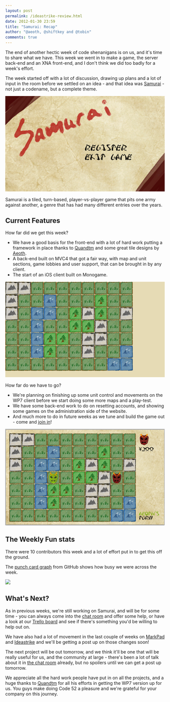 ```yaml
--- 
layout: post
permalink: /ideastrike-review.html
date: 2012-01-30 23:59
title: "Samurai: Recap"
author: "@aeoth, @shiftkey and @tobin"
comments: true
---
```


The end of another hectic week of code shenanigans is on us, and it's time to share what we have.  This week we went in to make a game, the server back-end and an XNA front-end, and I don't think we did too badly for a week's effort.

The week started off with a lot of discussion, drawing up plans and a lot of input in the room before we settled on an idea - and that idea was [Samurai](https://github.com/Code52/Samurai) - not just a codename, but a complete theme. 


![](/img/week4-samurai-screen.png)

Samurai is a tiled, turn-based, player-vs-player game that pits one army against another, a genre that has had many different entries over the years.

## Current Features

How far did we get this week?

 * We have a good basis for the front-end with a lot of hard work putting a framework in place thanks to [Quandtm](https://twitter.com/#!/quandtm) and some great tile designs by [Aeoth](https://twitter.com/#!/aeoth).
 * A back-end built on MVC4 that got a fair way, with map and unit sections, game lobbies and user support, that can be brought in by any client.
 * The start of an iOS client built on Monogame.
 
 
![](/img/week4-samurai-tiles.png)
 
How far do we have to go?

 * We're planning on finishing up some unit control and movements on the WP7 client before we start doing some more maps and a play-test.
 * We have some back-end work to do on resetting accounts, and showing some games on the administration side of the website.
 * And much more to do in future weeks as we tune and build the game out - come and [join in](https://github.com/Code52/Samurai)!


![](/img/week4-samurai-end.png)


## The Weekly Fun stats

There were 10 contributors this week and a lot of effort put in to get this off the ground.

The [punch card graph](https://github.com/Code52/Samurai/graphs/punch_card) from GitHub shows how busy we were across the week.

<img src="https://chart.googleapis.com/chart?chs=800x300&chds=-1,24,-1,7,0,9&chf=bg,s,efefef&chd=t:0,1,2,3,4,5,6,7,8,9,10,11,12,13,14,15,16,17,18,19,20,21,22,23,0,1,2,3,4,5,6,7,8,9,10,11,12,13,14,15,16,17,18,19,20,21,22,23,0,1,2,3,4,5,6,7,8,9,10,11,12,13,14,15,16,17,18,19,20,21,22,23,0,1,2,3,4,5,6,7,8,9,10,11,12,13,14,15,16,17,18,19,20,21,22,23,0,1,2,3,4,5,6,7,8,9,10,11,12,13,14,15,16,17,18,19,20,21,22,23,0,1,2,3,4,5,6,7,8,9,10,11,12,13,14,15,16,17,18,19,20,21,22,23,0,1,2,3,4,5,6,7,8,9,10,11,12,13,14,15,16,17,18,19,20,21,22,23,0,1,2,3,4,5,6,7,8,9,10,11,12,13,14,15,16,17,18,19,20,21,22,23|0,0,0,0,0,0,0,0,0,0,0,0,0,0,0,0,0,0,0,0,0,0,0,0,1,1,1,1,1,1,1,1,1,1,1,1,1,1,1,1,1,1,1,1,1,1,1,1,2,2,2,2,2,2,2,2,2,2,2,2,2,2,2,2,2,2,2,2,2,2,2,2,3,3,3,3,3,3,3,3,3,3,3,3,3,3,3,3,3,3,3,3,3,3,3,3,4,4,4,4,4,4,4,4,4,4,4,4,4,4,4,4,4,4,4,4,4,4,4,4,5,5,5,5,5,5,5,5,5,5,5,5,5,5,5,5,5,5,5,5,5,5,5,5,6,6,6,6,6,6,6,6,6,6,6,6,6,6,6,6,6,6,6,6,6,6,6,6,7,7,7,7,7,7,7,7,7,7,7,7,7,7,7,7,7,7,7,7,7,7,7,7|0,2,0,1,2,0,0,0,0,0,1,0,0,3,8,3,3,8,1,0,6,3,7,1,0,1,1,0,0,0,0,0,0,0,0,0,0,0,0,0,0,0,0,0,0,0,0,2,0,1,1,1,0,0,0,0,1,0,0,0,0,0,0,0,1,5,0,0,2,3,1,0,0,0,3,0,1,3,1,0,0,0,0,3,0,5,0,2,0,1,0,1,4,2,9,3,5,1,0,1,0,0,0,0,0,0,5,2,1,0,6,0,1,2,6,7,2,0,5,7,1,3,3,0,1,0,0,0,0,0,2,2,1,1,1,0,1,1,1,1,0,1,3,8,0,0,0,0,0,1,0,0,0,0,2,4,2,5,2,3,0,0,0,0,1,2,2,3,0,0,0,0,0,0,0,0,0,0,0,0,0,0,0,0,0,0,0,0,0,0,0,0&chxt=x,y&chm=o,333333,1,1.0,25.0&chxl=0:||12am|1|2|3|4|5|6|7|8|9|10|11|12pm|1|2|3|4|5|6|7|8|9|10|11||1:||Sun|Mon|Tue|Wed|Thr|Fri|Sat|&cht=s">


## What's Next?

As in previous weeks, we're still working on Samurai, and will be for some time - you can always come into the [chat room](http://jabbr.net/#/rooms/code52) and offer some help, or have a look at our [Trello board](https://trello.com/board/samurai/4f1d3d847a38f6221f1d9354) and see if there's something you'd be willing to help out on.

We have also had a lot of movement in the last couple of weeks on [MarkPad](https://github.com/Code52/DownmarkerWPF) and [Ideastrike](https://github.com/Code52/Ideastrike) and we'll be getting a post up on those changes soon!

The next project will be out tomorrow, and we think it'll be one that will be really useful for us, and the community at large - there's been a lot of talk about it in [the chat room](http://jabbr.net/#/rooms/code52) already, but no spoilers until we can get a post up tomorrow.

We appreciate all the hard work people have put in on all the projects, and a huge thanks to  [Quandtm](https://twitter.com/#!/quandtm) for all his efforts in getting the WP7 version up for us.  You guys make doing Code 52 a pleasure and we're grateful for your company on this journey.